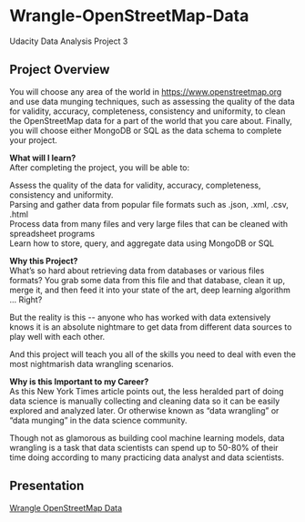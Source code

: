 # Wrangle-OpenStreetMap-Data
Udacity Data Analysis Project 3

## Project Overview

You will choose any area of the world in https://www.openstreetmap.org and use data munging techniques, such as assessing the quality of the data for validity, accuracy, completeness, consistency and uniformity, to clean the OpenStreetMap data for a part of the world that you care about. Finally, you will choose either MongoDB or SQL as the data schema to complete your project.

**What will I learn?**<br>
After completing the project, you will be able to:

Assess the quality of the data for validity, accuracy, completeness, consistency and uniformity.<br>
Parsing and gather data from popular file formats such as .json, .xml, .csv, .html<br>
Process data from many files and very large files that can be cleaned with spreadsheet programs<br>
Learn how to store, query, and aggregate data using MongoDB or SQL<br>

**Why this Project?**<br>
What’s so hard about retrieving data from databases or various files formats? You grab some data from this file and that database, clean it up, merge it, and then feed it into your state of the art, deep learning algorithm … Right?

But the reality is this -- anyone who has worked with data extensively knows it is an absolute nightmare to get data from different data sources to play well with each other.

And this project will teach you all of the skills you need to deal with even the most nightmarish data wrangling scenarios.

**Why is this Important to my Career?**<br>
As this New York Times article points out, the less heralded part of doing data science is manually collecting and cleaning data so it can be easily explored and analyzed later. Or otherwise known as “data wrangling” or “data munging” in the data science community.

Though not as glamorous as building cool machine learning models, data wrangling is a task that data scientists can spend up to 50-80% of their time doing according to many practicing data analyst and data scientists.

## Presentation
[Wrangle OpenStreetMap Data](https://baocongchen.github.io/Wrangle-OpenStreetMap-Data/ "Wrangle OpenStreetMap Data")

